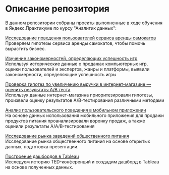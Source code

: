 # Описание репозитория
В данном репозитории собраны проекты выполненные в ходе обучения в Яндекс.Практикуме по курсу "Аналитик данных":

[Исследование поведения пользователей сервиса аренды самокатов](https://github.com/dvechkanova/training-projects/tree/main/Статистический%20анализ%20данных)  
Проверяем гипотезы сервиса аренды самокатов, чтобы помочь вырастить бизнес.

[Изучение закономерностей, определяющих успешность игр](https://github.com/dvechkanova/training-projects/tree/main/Сборный%20проект%201#изучение-закономерностей-определяющих-успешность-игр)  
Используя исторические данные о продажах компьютерных игр, оценки пользователей и экспертов, жанры и платформы, выявили закономерности, определяющие успешность игры

[Проверка гипотез по увеличению выручки в интернет-магазине — оценить результаты A/B теста](https://github.com/dvechkanova/training-projects/tree/main/Принятие%20решений%20в%20бизнесе)  
Используя данные интернет-магазина приоритезировали гипотезы, произвели оценку результатов A/B-тестирования различными методами

[Анализ пользовательского поведения в мобильном приложении](https://github.com/dvechkanova/training-projects/tree/main/Сборный%20проект%202)  
На основе данных использования мобильного приложения для продажи продуктов питания проанализировали воронку продаж, а также оценили результаты A/A/B-тестирования

[Исследование рынка заведений общественного питания](https://github.com/dvechkanova/training-projects/tree/main/Исследование%20рынка%20общественного%20питания)  
Исследование рынка общественного питания на основе открытых данных, подготовка презентации.

[Построение дашбордов в Tableau](https://github.com/dvechkanova/training-projects/tree/main/Построение%20дашбордов%20в%20Tableau)  
Исследуем историю TED-конференций и создадим дашборд в Tableau на основе полученных данных.

